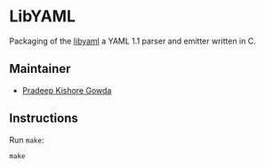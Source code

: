 LibYAML
========

Packaging of the [libyaml](http://pyyaml.org/wiki/LibYAML) a YAML 1.1 parser and emitter written in C.

Maintainer
----------

* [Pradeep Kishore Gowda](https://github.com/btbytes)

Instructions
------------

Run `make`:

```
make
```
